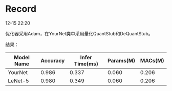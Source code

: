 # Record

12-15 22:20

优化器采用Adam，在YourNet类中采用量化QuantStub和DeQuantStub。

结果：

| Model Name | Accuracy | Infer Time(ms) | Params(M) | MACs(M) |
| ---------- | -------- | -------------- | --------- | ------- |
| YourNet    | 0.986    | 0.337          | 0.060     | 0.206   |
| LeNet-5    | 0.980    | 0.349          | 0.060     | 0.206   |



